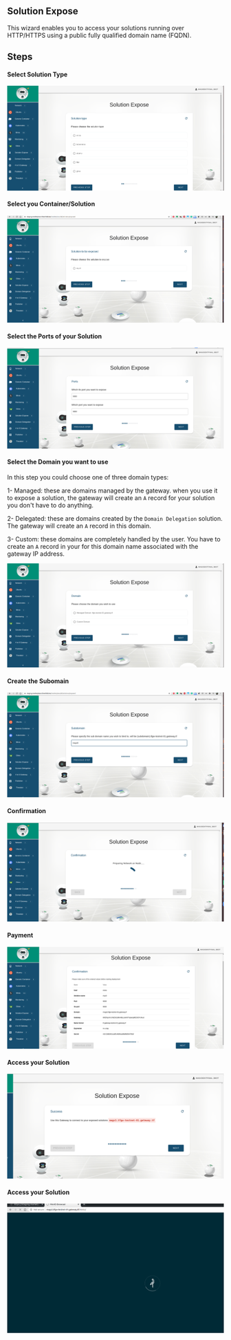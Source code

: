 ## Solution Expose
This wizard enables you to access your solutions running over HTTP/HTTPS using a public fully qualified domain name (FQDN).

## Steps

#### Select Solution Type
![solution_expose_1](./img/solution_expose_1.png)

#### Select you Container/Solution
![solution_expose_2](./img/solution_expose_2.png)

#### Select the Ports of your Solution
![solution_expose_3](./img/solution_expose_3.png)


#### Select the Domain you want to use
In this step you could choose one of three domain types:

1- Managed: these are domains managed by the gateway. when you use it to expose a solution, the gateway will create an `A` record for your solution you don't have to do anything.

2- Delegated: these are domains created by the `Domain Delegation` solution. The gateway will create an `A` record in this domain.

3- Custom: these domains are completely handled by the user. You have to create an `A` record in your for this domain name associated with the gateway IP address.

![solution_expose_4](./img/solution_expose_4.png)

#### Create the Subomain
![solution_expose_5](./img/solution_expose_5.png)


#### Confirmation
![solution_expose_7](./img/solution_expose_7.png)

#### Payment
![solution_expose_8](./img/solution_expose_8.png)

#### Access your Solution
![solution_expose_10](./img/solution_expose_10.png)

#### Access your Solution
![solution_expose_11](./img/solution_expose_11.png)
